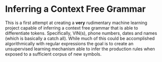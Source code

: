 # Inferring a Context Free Grammar

This is a first attempt at creating a <b>very</b> rudimentary machine learning project capable of inferring a context free grammar that is able to differentiate tokens. Specifically, VIN(s), phone numbers, dates and names (which is basically a catch all). While much of this could be accomplished algorithmically with regular expressions the goal is to create an unsupervised learning mechanism able to infer the production rules when exposed to a sufficient corpus of new symbols.

